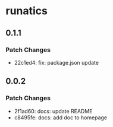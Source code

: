 # runatics

## 0.1.1

### Patch Changes

- 22c1ed4: fix: package.json update

## 0.0.2

### Patch Changes

- 2f1ad60: docs: update README
- c8495fe: docs: add doc to homepage
